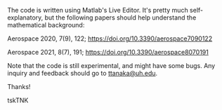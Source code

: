 The code is written using Matlab's Live Editor. It's pretty much self-explanatory, but the following papers should help understand the mathematical background:

Aerospace 2020, 7(9), 122; https://doi.org/10.3390/aerospace7090122

Aerospace 2021, 8(7), 191; https://doi.org/10.3390/aerospace8070191

Note that the code is still experimental, and might have some bugs. Any inquiry and feedback should go to ttanaka@uh.edu.

Thanks!

tskTNK
